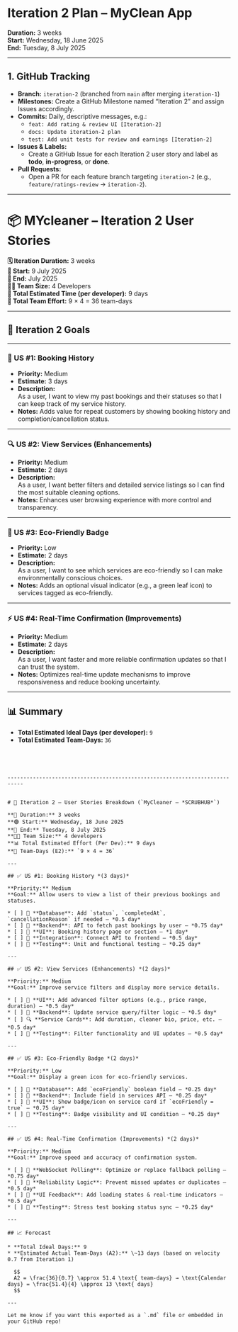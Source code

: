 # Iteration 2 Plan – MyClean App

**Duration:** 3 weeks  
**Start:** Wednesday, 18 June 2025  
**End:** Tuesday, 8 July 2025

---

## 1. GitHub Tracking

- **Branch:** `iteration-2` (branched from `main` after merging `iteration-1`)  
- **Milestones:** Create a GitHub Milestone named “Iteration 2” and assign Issues accordingly.  
- **Commits:** Daily, descriptive messages, e.g.:  
  - `feat: Add rating & review UI [Iteration-2]`  
  - `docs: Update iteration-2 plan`  
  - `test: Add unit tests for review and earnings [Iteration-2]`  
- **Issues & Labels:**  
  - Create a GitHub Issue for each Iteration 2 user story and label as **todo**, **in-progress**, or **done**.  
- **Pull Requests:**  
  - Open a PR for each feature branch targeting `iteration-2` (e.g., `feature/ratings-review` → `iteration-2`).

---


# 📦 MYcleaner – Iteration 2 User Stories

**🗓️ Iteration Duration:** 3 weeks  
**📅 Start:** 9 July 2025  
**📅 End:**   July 2025  
**👨‍💻 Team Size:** 4 Developers  
**🔢 Total Estimated Time (per developer):** 9 days  
**🧮 Total Team Effort:** 9 × 4 = 36 team-days

---

## 🎯 Iteration 2 Goals

---

### 🧾 US #1: Booking History

- **Priority:** Medium  
- **Estimate:** 3 days  
- **Description:**  
  As a user, I want to view my past bookings and their statuses so that I can keep track of my service history.  
- **Notes:** Adds value for repeat customers by showing booking history and completion/cancellation status.

---

### 🔍 US #2: View Services (Enhancements)

- **Priority:** Medium  
- **Estimate:** 2 days  
- **Description:**  
  As a user, I want better filters and detailed service listings so I can find the most suitable cleaning options.  
- **Notes:** Enhances user browsing experience with more control and transparency.

---

### 🌱 US #3: Eco-Friendly Badge

- **Priority:** Low  
- **Estimate:** 2 days  
- **Description:**  
  As a user, I want to see which services are eco-friendly so I can make environmentally conscious choices.  
- **Notes:** Adds an optional visual indicator (e.g., a green leaf icon) to services tagged as eco-friendly.

---

### ⚡ US #4: Real-Time Confirmation (Improvements)

- **Priority:** Medium  
- **Estimate:** 2 days  
- **Description:**  
  As a user, I want faster and more reliable confirmation updates so that I can trust the system.  
- **Notes:** Optimizes real-time update mechanisms to improve responsiveness and reduce booking uncertainty.

---

## 📊 Summary

- **Total Estimated Ideal Days (per developer):** `9`  
- **Total Estimated Team-Days:** `36`  
```




---------------------------------------------------------------------------


# 🚀 Iteration 2 – User Stories Breakdown (`MyCleaner – *SCRUBHUB*`)

**📅 Duration:** 3 weeks
**🟢 Start:** Wednesday, 18 June 2025
**🔴 End:** Tuesday, 8 July 2025
**🧑‍💻 Team Size:** 4 developers
**📊 Total Estimated Effort (Per Dev):** 9 days
**🧮 Team-Days (E2):** `9 × 4 = 36`

---

## ✅ US #1: Booking History *(3 days)*

**Priority:** Medium
**Goal:** Allow users to view a list of their previous bookings and statuses.

* [ ] 🧱 **Database**: Add `status`, `completedAt`, `cancellationReason` if needed – *0.5 day*
* [ ] 🔧 **Backend**: API to fetch past bookings by user – *0.75 day*
* [ ] 🎨 **UI**: Booking history page or section – *1 day*
* [ ] 🔗 **Integration**: Connect API to frontend – *0.5 day*
* [ ] 🧪 **Testing**: Unit and functional testing – *0.25 day*

---

## ✅ US #2: View Services (Enhancements) *(2 days)*

**Priority:** Medium
**Goal:** Improve service filters and display more service details.

* [ ] 🎨 **UI**: Add advanced filter options (e.g., price range, duration) – *0.5 day*
* [ ] 🔧 **Backend**: Update service query/filter logic – *0.5 day*
* [ ] 🔍 **Service Cards**: Add duration, cleaner bio, price, etc. – *0.5 day*
* [ ] 🧪 **Testing**: Filter functionality and UI updates – *0.5 day*

---

## ✅ US #3: Eco-Friendly Badge *(2 days)*

**Priority:** Low
**Goal:** Display a green icon for eco-friendly services.

* [ ] 🧱 **Database**: Add `ecoFriendly` boolean field – *0.25 day*
* [ ] 🔧 **Backend**: Include field in services API – *0.25 day*
* [ ] 🎨 **UI**: Show badge/icon on service card if `ecoFriendly = true` – *0.75 day*
* [ ] 🧪 **Testing**: Badge visibility and UI condition – *0.25 day*

---

## ✅ US #4: Real-Time Confirmation (Improvements) *(2 days)*

**Priority:** Medium
**Goal:** Improve speed and accuracy of confirmation system.

* [ ] 🔁 **WebSocket Polling**: Optimize or replace fallback polling – *0.75 day*
* [ ] 🧩 **Reliability Logic**: Prevent missed updates or duplicates – *0.5 day*
* [ ] 🎨 **UI Feedback**: Add loading states & real-time indicators – *0.5 day*
* [ ] 🧪 **Testing**: Stress test booking status sync – *0.25 day*

---

## 📈 Forecast

* **Total Ideal Days:** 9
* **Estimated Actual Team-Days (A2):** \~13 days (based on velocity 0.7 from Iteration 1)

  $$
  A2 = \frac{36}{0.7} \approx 51.4 \text{ team-days} → \text{Calendar days} = \frac{51.4}{4} \approx 13 \text{ days}
  $$

---

Let me know if you want this exported as a `.md` file or embedded in your GitHub repo!

